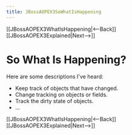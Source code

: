 ```yaml
---
title: JBossAOPEX3SoWhatIsHappening
---
```

[[JBossAOPEX3WhatIsHappening|<--Back]] [[JBossAOPEX3Explained|Next-->]]

# So What Is Happening?
Here are some descriptions I've heard:
* Keep track of objects that have changed.
* Change tracking on objects or fields.
* Track the dirty state of objects.
* ...

[[JBossAOPEX3WhatIsHappening|<--Back]] [[JBossAOPEX3Explained|Next-->]]